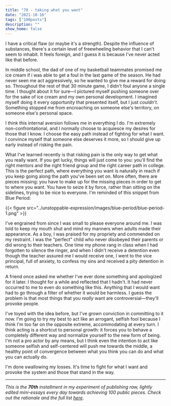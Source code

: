 ```yaml
---
title: "70 - taking what you want"
date: "2021-10-16"
tags: ["100posts"]
description: ""
show_home: false
---
```


I have a critical flaw (or maybe it's a strength). Despite the influence of substances, there's a certain level of freewheeling behavior that I can't seem to inhabit. It feels foreign, and I guess it is because I've never acted like that before. 

In middle school, the dad of one of my basketball teammates promised me ice cream if i was able to get a foul in the last game of the season. He had never seen me act aggressively, so he wanted to give me a reward for doing so. Throughout the rest of that 30 minute game, I didn't foul anyone a single time. I thought about it for sure—I pictured myself pushing someone over for the sake of ice cream and my own personal development. I imagined myself doing it every opportunity that presented itself, but I just *couldn't*. Something stopped me from encroaching on someone else's territory, on someone else's personal space.

I think this internal aversion follows me in everything I do. I'm extremely non-confrontational, and I normally choose to acquiesce my desires for those that I know. I choose the easy path instead of fighting for what I want. I convince myself that someone else deserves it more, so I should give up early instead of risking the pain. 

What I've learned recently is that risking pain is the only way to get what you really want. If you get lucky, things will just come to you: you'll find the right mentors and the right friend group and the right career path in college. This is the perfect path, where everything you want is naturally in reach if you keep going along the path you've been set on. More often, there are pieces missing: you have to make up for the missing pieces in order to get to where you want. You have to seize it by force, rather than sitting on the sidelines, trying to be nice to everyone. I'm reminded of this snippet from Blue Period:

{{< figure src="../unstoppable-expression/images/blue-period/blue-period-1.png" >}}

I've engrained from since I was small to please everyone around me. I was told to keep my mouth shut and mind my manners when adults made their appearance. As a boy, I was praised for my propriety and commended on my restraint. I was the "perfect" child who never disobeyed their parents or did wrong to their teachers. One time my phone rang in class when I had forgotten to silence the ringer, and when I didn't receive a detention even though the teacher assured me I would receive one, I went to the vice principal, full of anxiety, to confess my sins and received a pity detention in return. 

A friend once asked me whether I've ever done something and apologized for it later. I thought for a while and reflected that I hadn't. It had never occurred to me to even do something like this. Anything that I would want had to go through a filter of whether it would be harmless. I guess the problem is that most things that you *really* want are controversial—they'll provoke people. 

I've toyed with the idea before, but I've grown conviction in committing to it now. I'm going to try my best to act like an arrogant, selfish fool because I think I'm too far on the opposite extreme, accommodating at every turn. I think acting is a shortcut to personal growth: it forces you to behave a completely different way and normalize yourself to the new form of being. I'm not a pro actor by any means, but I think even the intention to act like someone selfish and self-centered will push me towards the middle, a healthy point of convergence between what you think you can do and what you can actually do.

I'm done swallowing my losses. It's time to fight for what I want and provoke the system and those that stand in the way.

---
*This is the **70th** installment in my experiment of publishing raw, lightly edited mini-essays every day towards achieving 100 public pieces. Check out the rationale and the full list [here](/experiments/100posts/)*.
